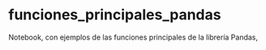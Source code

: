 # funciones_principales_pandas
Notebook, con ejemplos de las funciones principales de la librería Pandas,
